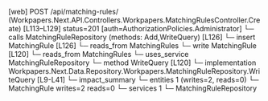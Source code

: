 [web] POST /api/matching-rules/  (Workpapers.Next.API.Controllers.Workpapers.MatchingRulesController.Create)  [L113–L129] status=201 [auth=AuthorizationPolicies.Administrator]
  └─ calls MatchingRuleRepository (methods: Add,WriteQuery) [L126]
  └─ insert MatchingRule [L126]
    └─ reads_from MatchingRules
  └─ write MatchingRule [L120]
    └─ reads_from MatchingRules
  └─ uses_service MatchingRuleRepository
    └─ method WriteQuery [L120]
      └─ implementation Workpapers.Next.Data.Repository.Workpapers.MatchingRuleRepository.WriteQuery [L9-L41]
  └─ impact_summary
    └─ entities 1 (writes=2, reads=0)
      └─ MatchingRule writes=2 reads=0
    └─ services 1
      └─ MatchingRuleRepository

